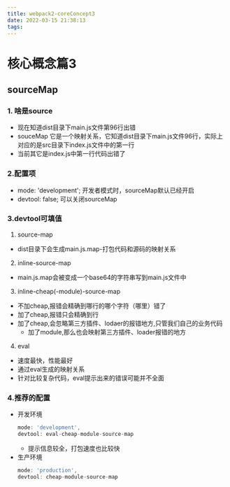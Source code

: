 ```yaml
---
title: webpack2-coreConcept3
date: 2022-03-15 21:38:13
tags:
---
```

# 核心概念篇3
## sourceMap
### 1. 啥是source
<!-- more -->
* 现在知道dist目录下main.js文件第96行出错
* souceMap 它是一个映射关系，它知道dist目录下main.js文件96行，实际上对应的是src目录下index.js文件中的第一行
* 当前其它是index.js中第一行代码出错了

### 2.配置项
* mode: 'development'; 开发者模式时，sourceMap默认已经开启
* devtool: false; 可以关闭sourceMap

### 3.devtool可填值
1. source-map
* dist目录下会生成main.js.map-打包代码和源码的映射关系

2. inline-source-map
* main.js.map会被变成一个base64的字符串写到main.js文件中

3. inline-cheap(-module)-source-map
* 不加cheap,报错会精确到哪行的哪个字符（哪里）错了
* 加了cheap,报错只会精确到行
* 加了cheap,会忽略第三方插件、lodaer的报错地方,只管我们自己的业务代码
    * 加了module,那么也会映射第三方插件、loader报错的地方

4. eval
* 速度最快，性能最好
* 通过eval生成的映射关系
* 针对比较复杂代码，eval提示出来的错误可能并不全面

### 4.推荐的配置
* 开发环境
    ``` javascript
    mode: 'development',
    devtool: eval-cheap-module-source-map
    ```
    * 提示信息较全，打包速度也比较快
* 生产环境
    ``` javascript
    mode: 'production',
    devtool: cheap-module-source-map
    ```
